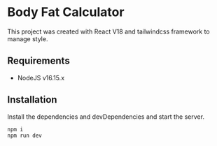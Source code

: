 # Body Fat Calculator

This project was created with React V18 and tailwindcss framework to manage style.

## Requirements

- NodeJS v16.15.x

## Installation

Install the dependencies and devDependencies and start the server.

```sh
npm i
npm run dev
```
